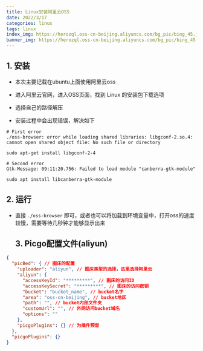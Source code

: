```yaml
---
title: Linux安装阿里云OSS
date: 2022/3/17
categories: linux
tags: linux
index_img: https://herozql.oss-cn-beijing.aliyuncs.com/bg_pic/bing_45.jpg
banner_img: https://herozql.oss-cn-beijing.aliyuncs.com/bg_pic/bing_45.jpg
---
```




## 1. 安装

- 本次主要记载在ubuntu上面使用阿里云oss

- 进入阿里云官网，进入OSS页面，找到 Linux 的安装包下载选项
- 选择自己的路径解压
- 安装过程中会出现错误，解决如下

```
# First error
./oss-browser: error while loading shared libraries: libgconf-2.so.4: cannot open shared object file: No such file or directory

sudo apt-get install libgconf-2-4

# Second error
Gtk-Message: 09:11:20.756: Failed to load module "canberra-gtk-module"

sudo apt install libcanberra-gtk-module
```



## 2. 运行

- 直接 `./oss-browser` 即可，或者也可以将加载到环境变量中，打开oss的速度较慢，需要等待几秒钟才能够显示出来



  ## 3. Picgo配置文件(aliyun)

```json
{
  "picBed": { // 图床的配置
    "uploader": "aliyun", // 图床类型的选择，这里选择阿里云
    "aliyun": {
      "accessKeyId": "*********", // 图床的访问ID
      "accessKeySecret": "*********", // 图床的访问密钥
      "bucket": "bucket_name", // bucket名字
      "area": "oss-cn-beijing", // bucket地区
      "path": "", // bucket内部文件夹
      "customUrl": "", // 外网访问bucket域名
      "options": ""
    },
    "picgoPlugins": {} // 为插件预留
  },
  "picgoPlugins": {}
}
```

